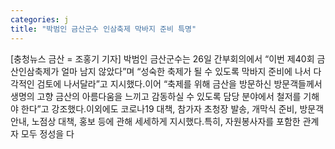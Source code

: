 ```yaml
---
categories: j
title: "박범인 금산군수 인삼축제 막바지 준비 특명"
---
```

[충청뉴스 금산 = 조홍기 기자] 박범인 금산군수는 26일 간부회의에서 “이번 제40회 금산인삼축제가 얼마 남지 않았다”며 “성숙한 축제가 될 수 있도록 막바지 준비에 나서 다각적인 검토에 나서달라”고 지시했다.이어 “축제를 위해 금산을 방문하신 방문객들께서 생명의 고향 금산의 아름다움을 느끼고 감동하실 수 있도록 담당 분야에서 철저를 기해야 한다”고 강조했다.이외에도 코로나19 대책, 참가자 초청장 발송, 개막식 준비, 방문객 안내, 노점상 대책, 홍보 등에 관해 세세하게 지시했다.특히, 자원봉사자를 포함한 관계자 모두 정성을 다